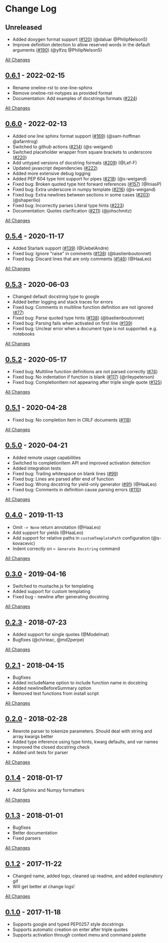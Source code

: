 # Change Log

## Unreleased

-   Added doxygen format support ([#120](https://github.com/NilsJPWerner/autoDocstring/issues/120)) (@daluar @PhilipNelson5)
-   Improve definition detection to allow reserved words in the default arguments ([#190](https://github.com/NilsJPWerner/autoDocstring/issues/190)) (@ylfzq @PhilipNelson5)

[All Changes](https://github.com/NilsJPWerner/autoDocstring/compare/v0.6.1...master)

## [0.6.1](https://github.com/NilsJPWerner/autoDocstring/tree/v0.6.1) - 2022-02-15

-   Rename oneline-rst to one-line-sphinx
-   Remove oneline-rst-notypes as provided format
-   Documentation: Add examples of docstrings formats ([#224](https://github.com/NilsJPWerner/autoDocstring/issues/224))

[All Changes](https://github.com/NilsJPWerner/autoDocstring/compare/v0.5.4...v0.6.0)

## [0.6.0](https://github.com/NilsJPWerner/autoDocstring/tree/v0.6.0) - 2022-02-13

-   Added one line sphinx format support ([#169](https://github.com/NilsJPWerner/autoDocstring/issues/169)) (@sam-hoffman @afarntrog)
-   Switched to github actions ([#214](https://github.com/NilsJPWerner/autoDocstring/issues/214)) (@s-weigand)
-   Switched placeholder wrapper from square brackets to underscore ([#220](https://github.com/NilsJPWerner/autoDocstring/issues/220))
-   Add untyped versions of docstring formats ([#209](https://github.com/NilsJPWerner/autoDocstring/issues/209)) (@Lef-F)
-   Updated javascript dependencies ([#222](https://github.com/NilsJPWerner/autoDocstring/issues/222))
-   Added more extensive debug logging
-   Added PEP 604 type hint support for pipes ([#218](https://github.com/NilsJPWerner/autoDocstring/issues/218)) (@s-weigand)
-   Fixed bug: Broken quoted type hint forward references ([#157](https://github.com/NilsJPWerner/autoDocstring/issues/157)) (@IniasP)
-   Fixed bug: Extra underscore in numpy template ([#216](https://github.com/NilsJPWerner/autoDocstring/issues/216)) (@s-weigand)
-   Fixed bug: Extra newlines between sections in some cases ([#203](https://github.com/NilsJPWerner/autoDocstring/issues/203)) (@shaperilio)
-   Fixed bug: Incorrectly parses Literal type hints ([#223](https://github.com/NilsJPWerner/autoDocstring/issues/223))
-   Documentation: Quotes clarification ([#211](https://github.com/NilsJPWerner/autoDocstring/issues/211)) (@johschmitz)

[All Changes](https://github.com/NilsJPWerner/autoDocstring/compare/v0.5.4...v0.6.0)

## [0.5.4](https://github.com/NilsJPWerner/autoDocstring/tree/v0.5.4) - 2020-11-17

-   Added Starlark support ([#139](https://github.com/NilsJPWerner/autoDocstring/issues/139)) (@UebelAndre)
-   Fixed bug: Ignore "raise" in comments ([#138](https://github.com/NilsJPWerner/autoDocstring/issues/138)) (@bastienboutonnet)
-   Fixed bug: Discard lines that are only comments ([#146](https://github.com/NilsJPWerner/autoDocstring/issues/146)) (@HaaLeo)

[All Changes](https://github.com/NilsJPWerner/autoDocstring/compare/v0.5.3...v0.5.4)

## [0.5.3](https://github.com/NilsJPWerner/autoDocstring/tree/v0.5.3) - 2020-06-03

-   Changed default docstring type to google
-   Added better logging and stack traces for errors
-   Fixed bug: Comments in multiline function definition are not ignored ([#77](https://github.com/NilsJPWerner/autoDocstring/issues/77))
-   Fixed bug: Parse quoted type hints ([#138](https://github.com/NilsJPWerner/autoDocstring/issues/138)) (@bastienboutonnet)
-   Fixed bug: Parsing fails when activated on first line ([#139](https://github.com/NilsJPWerner/autoDocstring/issues/139))
-   Fixed bug: Unclear error when a document type is not supported. e.g. notebooks

[All Changes](https://github.com/NilsJPWerner/autoDocstring/compare/v0.5.2...v0.5.3)

## [0.5.2](https://github.com/NilsJPWerner/autoDocstring/tree/v0.5.2) - 2020-05-17

-   Fixed bug: Multiline function definitions are not parsed correctly ([#74](https://github.com/NilsJPWerner/autoDocstring/issues/74))
-   Fixed bug: No indentation if function is blank ([#117](https://github.com/NilsJPWerner/autoDocstring/issues/117)) (@rileypeterson)
-   Fixed bug: CompletionItem not appearing after triple single quote ([#125](https://github.com/NilsJPWerner/autoDocstring/issues/125))

[All Changes](https://github.com/NilsJPWerner/autoDocstring/compare/v0.5.1...v0.5.2)

## [0.5.1](https://github.com/NilsJPWerner/autoDocstring/tree/v0.5.1) - 2020-04-28

-   Fixed bug: No completion item in CRLF documents ([#118](https://github.com/NilsJPWerner/autoDocstring/issues/118))

[All Changes](https://github.com/NilsJPWerner/autoDocstring/compare/v0.5.0...v0.5.1)

## [0.5.0](https://github.com/NilsJPWerner/autoDocstring/tree/v0.5.0) - 2020-04-21

-   Added remote usage capabilities
-   Switched to completionItem API and improved activation detection
-   Added integration tests
-   Fixed bug: Trailing whitespace on blank lines ([#99](https://github.com/NilsJPWerner/autoDocstring/issues/99))
-   Fixed bug: Lines are parsed after end of function
-   Fixed bug: Wrong docstring for yield-only generator ([#91](https://github.com/NilsJPWerner/autoDocstring/issues/91)) (@HaaLeo)
-   Fixed bug: Comments in definition cause parsing errors ([#110](https://github.com/NilsJPWerner/autoDocstring/issues/110))

[All Changes](https://github.com/NilsJPWerner/autoDocstring/compare/v0.4.0...v0.5.0)

## [0.4.0](https://github.com/NilsJPWerner/autoDocstring/tree/v0.4.0) - 2019-11-13

-   Omit `-> None` return annotation (@HaaLeo)
-   Add support for yields (@HaaLeo)
-   Add support for relative paths in `customTemplatePath` configuration (@s-kovacevic)
-   Indent correctly on `> Generate Docstring` command

[All Changes](https://github.com/NilsJPWerner/autoDocstring/compare/v0.3.0...v0.4.0)

## [0.3.0](https://github.com/NilsJPWerner/autoDocstring/tree/v0.3.0) - 2019-04-16

-   Switched to mustache.js for templating
-   Added support for custom templating
-   Fixed bug - newline after generating docstring

[All Changes](https://github.com/NilsJPWerner/autoDocstring/compare/v0.2.3...v0.3.0)

## [0.2.3](https://github.com/NilsJPWerner/autoDocstring/tree/v0.2.3) - 2018-07-23

-   Added support for single quotes (@Modelmat)
-   Bugfixes (@chirieac, @md2perpe)

[All Changes](https://github.com/NilsJPWerner/autoDocstring/compare/v0.2.1...v0.2.3)

## [0.2.1](https://github.com/NilsJPWerner/autoDocstring/tree/v0.2.1) - 2018-04-15

-   Bugfixes
-   Added includeName option to include function name in docstring
-   Added newlineBeforeSummary option
-   Removed test functions from install script

[All Changes](https://github.com/NilsJPWerner/autoDocstring/compare/v0.2.1...v0.2.3)

## [0.2.0](https://github.com/NilsJPWerner/autoDocstring/tree/v0.2.0) - 2018-02-28

-   Rewrote parser to tokenize parameters. Should deal with string and array kwargs better
-   Added type inference using type hints, kwarg defaults, and var names
-   Improved the closed docstring check
-   Added unit tests for parser

[All Changes](https://github.com/NilsJPWerner/autoDocstring/compare/v0.1.4...v0.2.0)

## [0.1.4](https://github.com/NilsJPWerner/autoDocstring/tree/v0.1.4) - 2018-01-17

-   Add Sphinx and Numpy formatters

[All Changes](https://github.com/NilsJPWerner/autoDocstring/compare/v0.1.3...v0.1.4)

## [0.1.3](https://github.com/NilsJPWerner/autoDocstring/tree/v0.1.3) - 2018-01-01

-   Bugfixes
-   Better documentation
-   Fixed parsers

[All Changes](https://github.com/NilsJPWerner/autoDocstring/compare/v0.1.2...v0.1.3)

## [0.1.2](https://github.com/NilsJPWerner/autoDocstring/tree/v0.1.2) - 2017-11-22

-   Changed name, added logo, cleaned up readme, and added explanatory gif
-   Will get better at change logs!

[All Changes](https://github.com/NilsJPWerner/autoDocstring/compare/v0.1.0...v0.1.2)

## [0.1.0](https://github.com/NilsJPWerner/autoDocstring/tree/v0.1.0) - 2017-11-18

-   Supports google and typed PEP0257 style docstrings
-   Supports automatic creation on enter after triple quotes
-   Supports activation through context menu and command palette
